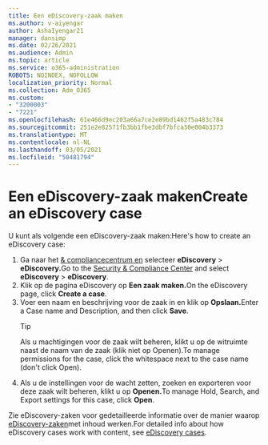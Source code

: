 ```yaml
---
title: Een eDiscovery-zaak maken
ms.author: v-aiyengar
author: AshaIyengar21
manager: dansimp
ms.date: 02/26/2021
ms.audience: Admin
ms.topic: article
ms.service: o365-administration
ROBOTS: NOINDEX, NOFOLLOW
localization_priority: Normal
ms.collection: Adm_O365
ms.custom:
- "3200003"
- "7221"
ms.openlocfilehash: 61e466d9ec203a66a7ce2e89bd1462f5a483c784
ms.sourcegitcommit: 251e2e82571fb3bb1fbe3dbf7bfca30e004b3373
ms.translationtype: MT
ms.contentlocale: nl-NL
ms.lasthandoff: 03/05/2021
ms.locfileid: "50481794"
---
```

# <a name="create-an-ediscovery-case"></a><span data-ttu-id="1bebf-102">Een eDiscovery-zaak maken</span><span class="sxs-lookup"><span data-stu-id="1bebf-102">Create an eDiscovery case</span></span>

<span data-ttu-id="1bebf-103">U kunt als volgende een eDiscovery-zaak maken:</span><span class="sxs-lookup"><span data-stu-id="1bebf-103">Here's how to create an eDiscovery case:</span></span>

1. <span data-ttu-id="1bebf-104">Ga naar het [& compliancecentrum en](https://go.microsoft.com/fwlink/p/?linkid=2077143) selecteer **eDiscovery**  >  **eDiscovery.**</span><span class="sxs-lookup"><span data-stu-id="1bebf-104">Go to the [Security & Compliance Center](https://go.microsoft.com/fwlink/p/?linkid=2077143) and select **eDiscovery** > **eDiscovery**.</span></span>
1. <span data-ttu-id="1bebf-105">Klik op de pagina eDiscovery op **Een zaak maken.**</span><span class="sxs-lookup"><span data-stu-id="1bebf-105">On the eDiscovery page, click **Create a case**.</span></span>
1. <span data-ttu-id="1bebf-106">Voer een naam en beschrijving voor de zaak in en klik op **Opslaan.**</span><span class="sxs-lookup"><span data-stu-id="1bebf-106">Enter a Case name and Description, and then click **Save**.</span></span>
    > [!TIP]
    ><span data-ttu-id="1bebf-107">Als u machtigingen voor de zaak wilt beheren, klikt u op de witruimte naast de naam van de zaak (klik niet op Openen).</span><span class="sxs-lookup"><span data-stu-id="1bebf-107">To manage permissions for the case, click the whitespace next to the case name (don't click Open).</span></span>
1. <span data-ttu-id="1bebf-108">Als u de instellingen voor de wacht zetten, zoeken en exporteren voor deze zaak wilt beheren, klikt u op **Openen.**</span><span class="sxs-lookup"><span data-stu-id="1bebf-108">To manage Hold, Search, and Export settings for this case, click **Open**.</span></span>

<span data-ttu-id="1bebf-109">Zie eDiscovery-zaken voor gedetailleerde informatie over de manier waarop [eDiscovery-zaken](https://go.microsoft.com/fwlink/?linkid=2101589)met inhoud werken.</span><span class="sxs-lookup"><span data-stu-id="1bebf-109">For detailed info about how eDiscovery cases work with content, see [eDiscovery cases](https://go.microsoft.com/fwlink/?linkid=2101589).</span></span>
